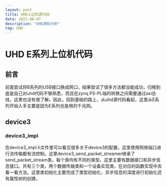 ```yaml
---
layout: post
title: UHD上位机源代码
data: 2022-06-07
description: "UHD源码分析"
tag: UHD
---
```



# UHD E系列上位机代码

## 前言

前面尝试将B系列的USB接口换成网口，结果尝试了很多方法都没能成功，归根到底是自己对uhd代码不够熟悉，而且在zynq PS-PL端的转换之间需要通过axi总线，这里也没有很了解。因此，回到基础的路上，从uhd源代码看起，这里从E系列开始入手主要是因为E系列也是用的千兆网。



## device3

### device3_impl

在device3_impl.h文件里可以看见很多关于device3的配置，这里使用网络端口进行流传输都有流控制。这里device3_send_packet_streamer继承了send_packet_stream类，每个类均有不同的类型。这里主要有数据接口和异步信息接口。共有三个类，两个数据传输类和一个设备实现类。在对应的函数实现中去看一看方法。这里类初始化主要完成了类型初始化，异步信息的深度进行初始化还有属性树的创建。

